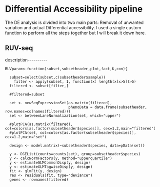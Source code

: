 # Differential Accessibility pipeline
The DE analysis is divided into two main parts: Removal of unwanted variation and actual Differential accessibility. I used a single custom function to perform all the steps together but I will break it down here.
## RUV-seq
description----------


```
RUVparam<-function(subset,subsetheader,plot,fact,K,con){
  
  subset=select(subset,c(subsetheader$sample))
    filter <- apply(subset, 1, function(x) length(x[x>5])>5)
  filtered <- subset[filter,]
  
  #filtered=subset
  
  set <- newSeqExpressionSet(as.matrix(filtered),
                             phenoData = data.frame(subsetheader, row.names=colnames(filtered)))
  set <- betweenLaneNormalization(set, which="upper")
  
  #plotPCA(as.matrix(filtered), col=colors[as.factor(subsetheader$species)], cex=1.2,main="filtered")
  #plotPCA(set, col=colors[as.factor(subsetheader$species)], cex=1.2,main="set")
  
  design <- model.matrix(~subsetheader$species, data=pData(set))
  
  y <- DGEList(counts=counts(set), group=subsetheader$species)
  y <- calcNormFactors(y, method="upperquartile")
  y <- estimateGLMCommonDisp(y, design)
  y <- estimateGLMTagwiseDisp(y, design)
  fit <- glmFit(y, design)
  res <- residuals(fit, type="deviance")
  genes <- rownames(filtered)
```
